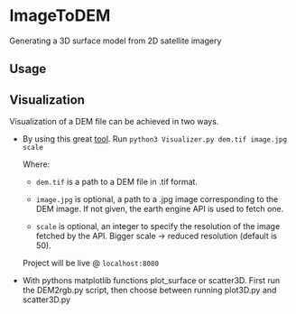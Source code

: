 # ImageToDEM
Generating a 3D surface model from 2D satellite imagery


## Usage

## Visualization

  Visualization of a DEM file can be achieved in two ways.

  * By using this great [tool](https://github.com/zhunor/threejs-dem-visualizer).
    Run `python3 Visualizer.py dem.tif image.jpg scale`

    Where:
     * `dem.tif` is a path to a DEM file in .tif format.

     * `image.jpg` is optional, a path to a .jpg image corresponding to the DEM
     image. If not given, the earth engine API is used to fetch one.

     * `scale` is optional, an integer to specify the resolution of the image
     fetched by the API. Bigger scale -> reduced resolution (default is 50).

    Project will be live @ `localhost:8080`

  * With pythons matplotlib functions plot_surface or scatter3D.
    First run the DEM2rgb.py script, then choose between running plot3D.py and scatter3D.py
